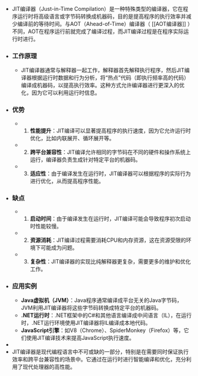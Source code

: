 - JIT编译器（Just-in-Time Compilation）是一种特殊类型的编译器，它在程序运行时将高级语言或字节码转换成机器码，目的是提高程序的执行效率并减少编译前的等待时间。与AOT（Ahead-of-Time）编译器（ [[AOT编译器]] ）不同，AOT在程序运行前就完成了编译过程，而JIT编译过程是在程序实际运行时进行。
- ### 工作原理
	- JIT编译器通常与解释器一起工作，解释器首先解释执行程序，然后JIT编译器根据运行时数据和行为分析，将“热点”代码（即执行频率高的代码）编译成机器码，以提高执行效率。这种方式允许编译器进行更深入的优化，因为它可以利用运行时信息。
- ### 优势
	- 1. **性能提升**：JIT编译可以显著提高程序的执行速度，因为它允许运行时优化，比如内联展开、循环展开等。
	- 2. **跨平台兼容性**：JIT编译允许相同的字节码在不同的硬件和操作系统上运行，编译器负责生成针对特定平台的机器码。
	- 3. **适应性**：由于编译发生在运行时，JIT编译器可以根据程序的实际行为进行优化，从而提高程序性能。
- ### 缺点
	- 1. **启动时间**：由于编译发生在运行时，JIT编译可能会导致程序初次启动时性能较慢。
	- 2. **资源消耗**：JIT编译过程需要消耗CPU和内存资源，这在资源受限的环境下可能成为问题。
	- 3. **复杂性**：JIT编译器的实现比纯解释器更复杂，需要更多的维护和优化工作。
- ### 应用实例
	- **Java虚拟机（JVM）**：Java程序通常编译成平台无关的Java字节码，JVM利用JIT编译器将这些字节码转换成特定平台的机器码。
	- **.NET运行时**：.NET框架中的C\#和其他语言编译成中间语言（IL），在运行时，.NET运行环境使用JIT编译器将IL编译成本地代码。
	- **JavaScript引擎**：如V8（Chrome）、SpiderMonkey（Firefox）等，它们使用JIT编译技术来提高JavaScript执行速度。
-
- JIT编译器是现代编程语言中不可或缺的一部分，特别是在需要同时保证执行效率和跨平台兼容性的场景中。它通过在运行时进行智能编译和优化，充分利用了现代处理器的高性能。
